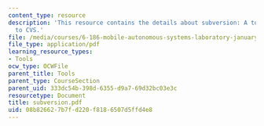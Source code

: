 ```yaml
---
content_type: resource
description: 'This resource contains the details about subversion: A tool similar
  to CVS.'
file: /media/courses/6-186-mobile-autonomous-systems-laboratory-january-iap-2005/08b826627b7fd220f8186507d5ffd4e8_subversion.pdf
file_type: application/pdf
learning_resource_types:
- Tools
ocw_type: OCWFile
parent_title: Tools
parent_type: CourseSection
parent_uid: 333dc54b-398d-6355-d9a7-69d32bc03e3c
resourcetype: Document
title: subversion.pdf
uid: 08b82662-7b7f-d220-f818-6507d5ffd4e8
---
```

